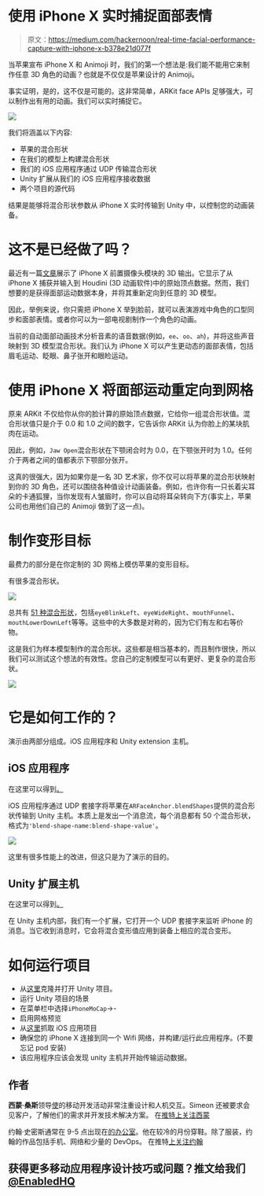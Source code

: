 # 使用 iPhone X 实时捕捉面部表情

> 原文：<https://medium.com/hackernoon/real-time-facial-performance-capture-with-iphone-x-b378e21d077f>

当苹果宣布 iPhone X 和 Animoji 时，我们的第一个想法是:我们能不能用它来制作任意 3D 角色的动画？也就是不仅仅是苹果设计的 Animoji。

事实证明，是的，这不仅是可能的。这非常简单，ARKit face APIs 足够强大，可以制作出有用的动画。我们可以实时捕捉它。

![](img/0d352a3f7da4b18ae2708808e52c5bf6.png)

我们将涵盖以下内容:

*   苹果的混合形状
*   在我们的模型上构建混合形状
*   我们的 iOS 应用程序通过 UDP 传输混合形状
*   Unity 扩展从我们的 iOS 应用程序接收数据
*   两个项目的源代码

结果是能够将混合形状参数从 iPhone X 实时传输到 Unity 中，以控制您的动画装备。

# 这不是已经做了吗？

最近有一篇[文章](http://prostheticknowledge.tumblr.com/post/167520295696/iphone-x-face-motion-capture-into-houdini-were)展示了 iPhone X 前置摄像头模块的 3D 输出。它显示了从 iPhone X 捕获并输入到 Houdini (3D 动画软件)中的原始顶点数据。然而，我们想要的是获得面部运动数据本身，并将其重新定向到任意的 3D 模型。

因此，举例来说，你只需把 iPhone X 举到脸前，就可以表演游戏中角色的口型同步和面部表情。或者你可以为一部电视剧制作一个角色的动画。

当前的自动面部动画技术分析音素的语音数据(例如，`ee`、`oo`、`ah`)，并将这些声音映射到 3D 模型混合形状。我们认为 iPhone X 可以产生更动态的面部表情，包括眉毛运动、眨眼、鼻子张开和眼睑运动。

# 使用 iPhone X 将面部运动重定向到网格

原来 ARKit 不仅给你从你的脸计算的原始顶点数据，它给你一组混合形状值。混合形状值只是介于 0.0 和 1.0 之间的数字，它告诉你 ARKit 认为你脸上的某块肌肉在运动。

因此，例如，`Jaw Open`混合形状在下颚闭合时为 0.0，在下颚张开时为 1.0。任何介于两者之间的值都表示下颚部分张开。

这真的很强大，因为如果你是一名 3D 艺术家，你不仅可以将苹果的混合形状映射到你的 3D 角色，还可以围绕各种值设计动画装备。例如，也许你有一只长着尖耳朵的卡通狐狸，当你发现有人皱眉时，你可以自动将耳朵转向下方(事实上，苹果公司也用他们自己的 Animoji 做到了这一点)。

# 制作变形目标

最费力的部分是在你定制的 3D 网格上模仿苹果的变形目标。

有很多混合形状。

![](img/1140baf34e18a5ea825b699428c9d13a.png)

总共有 [51 种混合形状](https://developer.apple.com/documentation/arkit/arfaceanchor.blendshapelocation)，包括`eyeBlinkLeft`、`eyeWideRight`、`mouthFunnel`、`mouthLowerDownLeft`等等。这些中的大多数是对称的，因为它们有左和右等价物。

这是我们为样本模型制作的混合形状。这些都是相当基本的，而且制作很快，所以我们可以测试这个想法的有效性。您自己的定制模型可以有更好、更复杂的混合形状。

![](img/965ab6f8a5d338ba1ffbeaa962092d6e.png)

# 它是如何工作的？

演示由两部分组成。iOS 应用程序和 Unity extension 主机。

## iOS 应用程序

在这里可以得到[。](http://github.com/johnjcsmith/iPhoneMoCap)

iOS 应用程序通过 UDP 套接字将苹果在`ARFaceAnchor.blendShapes`提供的混合形状传输到 Unity 主机。本质上是发出一个消息流，每个消息都有 50 个混合形状，格式为`'blend-shape-name:blend-shape-value'`。

![](img/7ff02faad3571021618aa9f2e4594d5b.png)

这里有很多性能上的改进，但这只是为了演示的目的。

## Unity 扩展主机

在这里可以得到[。](http://github.com/johnjcsmith/iPhoneMoCapUnity)

在 Unity 主机内部，我们有一个扩展，它打开一个 UDP 套接字来监听 iPhone 的消息。当它收到消息时，它会将混合变形值应用到装备上相应的混合变形。

# 如何运行项目

*   从[这里](https://github.com/johnjcsmith/iPhoneMoCapUnity)克隆并打开 Unity 项目。
*   运行 Unity 项目的场景
*   在菜单栏中选择`iPhoneMoCap`->-
*   启用网格预览
*   从[这里](https://github.com/johnjcsmith/iPhoneMoCapiOS)抓取 iOS 应用项目
*   确保您的 iPhone X 连接到同一个 Wifi 网络，并构建/运行此应用程序。(不要忘记 pod 安装)
*   该应用程序应该会发现 unity 主机并开始传输运动数据。

## 作者

**西蒙·桑斯**领导[使](http://enabled.com.au)的移动开发活动非常注重设计和人机交互。Simeon 还被要求会见客户，了解他们的需求并开发技术解决方案。
在[推特上关注西蒙](https://twitter.com/TwoLivesLeft)

约翰·史密斯通常在 9-5 点出现在[的办公室](http://enabled.com.au)。他在较冷的月份穿鞋。除了服装，约翰的作品包括手机、网络和少量的 DevOps。
在推特[上关注约翰](https://twitter.com/johnjamescsmith)

## 获得更多移动应用程序设计技巧或问题？推文给我们 [@EnabledHQ](https://twitter.com/EnabledHQ)